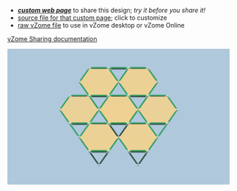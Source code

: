 
 - [***custom web page***][post] to share this design; *try it before you share it!*
 - [source file for that custom page][source]; click to customize
 - [raw vZome file][raw] to use in vZome desktop or vZome Online

[vZome Sharing documentation](https://vzome.github.io/vzome/sharing.html#how-it-works)

![Image](<Mutetrahedron.png>)


[post]: <https://John-Kostick.github.io/vzome-sharing/2022/01/02/Mutetrahedron-11-16-33.html>
[source]: <https://github.com/John-Kostick/vzome-sharing/edit/main/_posts/2022-01-02-Mutetrahedron-11-16-33.md>
[raw]: <https://raw.githubusercontent.com/John-Kostick/vzome-sharing/main/2022/01/02/11-16-33-Mutetrahedron/Mutetrahedron.vZome>